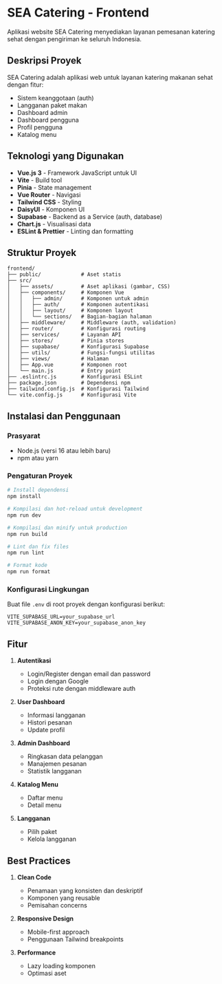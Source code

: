 # SEA Catering - Frontend

Aplikasi website SEA Catering menyediakan layanan pemesanan katering sehat dengan pengiriman ke seluruh Indonesia.

## Deskripsi Proyek

SEA Catering adalah aplikasi web untuk layanan katering makanan sehat dengan fitur:

- Sistem keanggotaan (auth)
- Langganan paket makan
- Dashboard admin
- Dashboard pengguna
- Profil pengguna
- Katalog menu

## Teknologi yang Digunakan

- **Vue.js 3** - Framework JavaScript untuk UI
- **Vite** - Build tool
- **Pinia** - State management
- **Vue Router** - Navigasi
- **Tailwind CSS** - Styling
- **DaisyUI** - Komponen UI
- **Supabase** - Backend as a Service (auth, database)
- **Chart.js** - Visualisasi data
- **ESLint & Prettier** - Linting dan formatting

## Struktur Proyek

```
frontend/
├── public/             # Aset statis
├── src/
│   ├── assets/         # Aset aplikasi (gambar, CSS)
│   ├── components/     # Komponen Vue
│   │   ├── admin/      # Komponen untuk admin
│   │   ├── auth/       # Komponen autentikasi
│   │   ├── layout/     # Komponen layout
│   │   └── sections/   # Bagian-bagian halaman
│   ├── middleware/     # Middleware (auth, validation)
│   ├── router/         # Konfigurasi routing
│   ├── services/       # Layanan API
│   ├── stores/         # Pinia stores
│   ├── supabase/       # Konfigurasi Supabase
│   ├── utils/          # Fungsi-fungsi utilitas
│   ├── views/          # Halaman
│   ├── App.vue         # Komponen root
│   └── main.js         # Entry point
├── .eslintrc.js        # Konfigurasi ESLint
├── package.json        # Dependensi npm
├── tailwind.config.js  # Konfigurasi Tailwind
└── vite.config.js      # Konfigurasi Vite
```

## Instalasi dan Penggunaan

### Prasyarat

- Node.js (versi 16 atau lebih baru)
- npm atau yarn

### Pengaturan Proyek

```sh
# Install dependensi
npm install

# Kompilasi dan hot-reload untuk development
npm run dev

# Kompilasi dan minify untuk production
npm run build

# Lint dan fix files
npm run lint

# Format kode
npm run format
```

### Konfigurasi Lingkungan

Buat file `.env` di root proyek dengan konfigurasi berikut:

```
VITE_SUPABASE_URL=your_supabase_url
VITE_SUPABASE_ANON_KEY=your_supabase_anon_key
```

## Fitur

1. **Autentikasi**

   - Login/Register dengan email dan password
   - Login dengan Google
   - Proteksi rute dengan middleware auth

2. **User Dashboard**

   - Informasi langganan
   - Histori pesanan
   - Update profil

3. **Admin Dashboard**

   - Ringkasan data pelanggan
   - Manajemen pesanan
   - Statistik langganan

4. **Katalog Menu**

   - Daftar menu
   - Detail menu

5. **Langganan**
   - Pilih paket
   - Kelola langganan

## Best Practices

1. **Clean Code**

   - Penamaan yang konsisten dan deskriptif
   - Komponen yang reusable
   - Pemisahan concerns

2. **Responsive Design**

   - Mobile-first approach
   - Penggunaan Tailwind breakpoints

3. **Performance**
   - Lazy loading komponen
   - Optimasi aset
